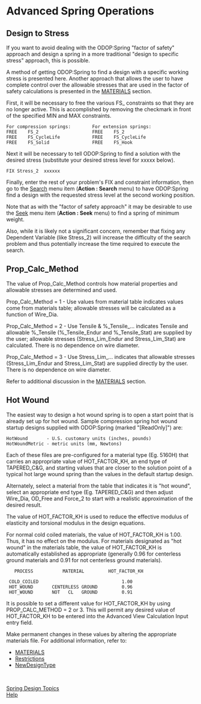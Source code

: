# Advanced Spring Operations 

## Design to Stress   
 If you want to avoid dealing with the ODOP:Spring "factor of safety" approach 
 and design a spring in a more traditional "design to specific stress" 
 approach, this is possible. 

 A method of getting ODOP:Spring to find a design with a specific working 
 stress is presented here. 
 Another approach that allows the user to have complete control over the 
 allowable stresses that are used in the factor of safety calculations 
 is presented in the [MATERIALS](materials.html) section. 

 First, it will be necessary to free the various FS_ constraints so that 
 they are no longer active. 
 This is accomplished by removing the checkmark in front of the specified 
 MIN and MAX constraints. 

    For compression springs:        For extension springs:
    FREE    FS_2                    FREE    FS_2
    FREE    FS_CycleLife            FREE    FS_CycleLife
    FREE    FS_Solid                FREE    FS_Hook

 Next it will be necessary to tell ODOP:Spring to find a solution with the 
 desired stress (substitute your desired stress level for xxxxx below). 

    FIX Stress_2  xxxxxx

 Finally, enter the rest of your problem's FIX and constraint information, 
 then go to the [Search](/docs/Help/search.html) menu item (**Action : Search** menu) 
 to have ODOP:Spring find a design with the requested stress level at the second 
 working position. 

 Note that as with the "factor of safety approach" it may be desirable to 
 use the [Seek](/docs/Help/seek.html) menu item (**Action : Seek** menu) to find a 
 spring of minimum weight. 

 Also, while it is likely not a significant concern, 
 remember that fixing any Dependent Variable (like Stress\_2) will 
 increase the difficulty of the search problem and thus potentially increase 
 the time required to execute the search. 

## Prop_Calc_Method   
 The value of Prop\_Calc\_Method controls how material properties and 
 allowable stresses are determined and used. 

 Prop\_Calc\_Method = 1 - Use values from material table 
 indicates values come from materials table; 
 allowable stresses will be calculated as a function of Wire_Dia. 

 Prop\_Calc\_Method = 2 - Use Tensile & %\_Tensile_... 
 indicates Tensile and allowable %\_Tensile 
 (%\_Tensile\_Endur and %\_Tensile\_Stat) 
 are supplied by the user; 
 allowable stresses (Stress\_Lim\_Endur and Stress\_Lim\_Stat) are calculated. 
 There is no dependence on wire diameter. 

 Prop\_Calc\_Method = 3 - Use Stress\_Lim_... 
 indicates that allowable stresses 
 (Stress\_Lim\_Endur and Stress\_Lim\_Stat) 
 are supplied directly by the user. 
 There is no dependence on wire diameter. 

 Refer to additional discussion in the [MATERIALS](materials.html) section. 
 
## Hot Wound   
 The easiest way to design a hot wound spring is to open a start point 
 that is already set up for hot wound. 
 Sample compression spring hot wound startup designs supplied with ODOP:Spring 
 (marked "[ReadOnly]") are: 

    HotWound       - U.S. customary units (inches, pounds) 
    HotWoundMetric - metric units (mm, Newtons)

 Each of these files are pre-configured for a material type (Eg. 5160H) 
 that carries an appropriate value of HOT\_FACTOR_KH, an end type of 
 TAPERED_C&G, and starting values that are closer to the solution point of a 
 typical hot large wound spring than the values in the default startup design. 

 Alternately, select a material from the table that indicates it is "hot wound", 
 select an appropriate end type (Eg. TAPERED\_C&G) 
 and then adjust Wire\_Dia, OD\_Free and Force\_2 to start 
 with a realistic approximation of the desired result. 

 The value of HOT\_FACTOR\_KH is used to reduce the effective modulus of 
 elasticity and torsional modulus in the design equations. 

 For normal cold coiled materials, the value of HOT\_FACTOR\_KH is 1.00. 
 Thus, it has no effect on the modulus. 
 For materials designated as "hot wound" in the materials table, 
 the value of HOT\_FACTOR\_KH is automatically established as appropriate 
 (generally 0.96 for centerless ground materials 
 and 0.91 for not centerless ground materials). 

       PROCESS           MATERIAL         HOT_FACTOR_KH
    
     COLD_COILED                               1.00
     HOT_WOUND       CENTERLESS GROUND         0.96
     HOT_WOUND       NOT   CL   GROUND         0.91

 It is possible to set a different value for HOT\_FACTOR\_KH by 
 using PROP\_CALC\_METHOD = 2 or 3. 
 This will permit any desired 
 value of HOT\_FACTOR\_KH to be entered into the Advanced View 
 Calculation Input entry field. 

 Make permanent changes in these values by altering the appropriate 
 materials file. 
 For additional information, refer to: 
* [MATERIALS](materials.html)   
* [Restrictions](/docs/About/Legal/Restrictions.html)   
* [NewDesignType](/docs/procedures/NewDesignType.html)   

&nbsp; 

[Spring Design Topics](/docs/Help/SpringDesign/index.html)   
[Help](/docs/Help/index.html)   

<!---
Depending on Eclipse version or Markdown interpreter, a multi-line comment must be the last thing in the file.
Older Eclipse MD Preview suppresses display of everything after the comment header.

This entry is a work in progress.   

Material that is more detailed than appropriate
for the Spring Overview section should go here.
Some material from other sections including Spring Overview (Cycle Life) and 
perhaps including metric will be moved here.
Information regarding the standard size tables and 
stock spring catalog tables can go here.
-->

